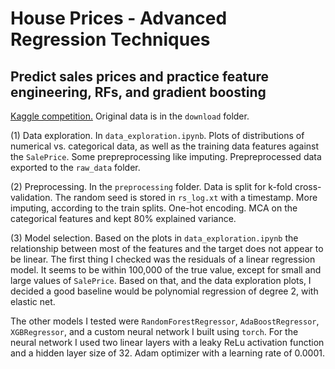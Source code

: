 # House Prices - Advanced Regression Techniques
## Predict sales prices and practice feature engineering, RFs, and gradient boosting

[Kaggle competition.](https://www.kaggle.com/competitions/house-prices-advanced-regression-techniques/overview)  Original data is in the `download` folder.

(1) Data exploration.  In `data_exploration.ipynb`.  Plots of distributions of numerical vs. categorical data, as well as the training data features against the `SalePrice`.  Some prepreprocessing like imputing.  Prepreprocessed data exported to the `raw_data` folder.

(2) Preprocessing.  In the `preprocessing` folder.  Data is split for k-fold cross-validation.  The random seed is stored in `rs_log.xt` with a timestamp.  More imputing, according to the train splits.  One-hot encoding.  MCA on the categorical features and kept 80% explained variance.

(3) Model selection.  Based on the plots in `data_exploration.ipynb` the relationship between most of the features and the target does not appear to be linear.  The first thing I checked was the residuals of a linear regression model.  It seems to be within 100,000 of the true value, except for small and large values of `SalePrice`.  Based on that, and the data exploration plots, I decided a good baseline would be polynomial regression of degree 2, with elastic net.

The other models I tested were `RandomForestRegressor`, `AdaBoostRegressor`, `XGBRegressor`, and a custom neural network I built using `torch`.  For the neural network I used two linear layers with a leaky ReLu activation function and a hidden layer size of 32.  Adam optimizer with a learning rate of 0.0001.
